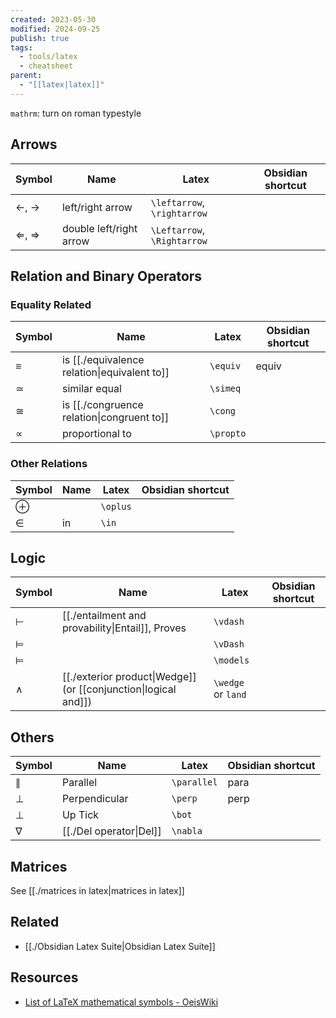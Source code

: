```yaml
---
created: 2023-05-30
modified: 2024-09-25
publish: true
tags:
  - tools/latex
  - cheatsheet
parent:
  - "[[latex|latex]]"
---
```

`mathrm`: turn on roman typestyle

## Arrows
| Symbol | Name | Latex | Obsidian shortcut |
| ---- | ---- | ---- | ---- |
| $\leftarrow$, $\rightarrow$ | left/right arrow | `\leftarrow`, `\rightarrow` |  |
| $\Leftarrow$, $\Rightarrow$ | double left/right arrow | `\Leftarrow`, `\Rightarrow` |  |
## Relation and Binary Operators
### Equality Related
| Symbol    | Name                                       | Latex      | Obsidian shortcut |
| --------- | ------------------------------------------ | ---------- | ----------------- |
| $\equiv$  | is [[./equivalence relation\|equivalent to]] | `\equiv`   | equiv             |
| $\simeq$  | similar equal                              | ``\simeq`` |                   |
| $\cong$   | is [[./congruence relation\|congruent to]]   | `\cong`    |                   |
| $\propto$ | proportional to                            | `\propto`  |                   |
### Other Relations
| Symbol   | Name | Latex    | Obsidian shortcut |
| -------- | ---- | -------- | ----------------- |
| $\oplus$ |      | `\oplus` |                   |
| $\in$    | in   | `\in`    |                   |

## Logic
| Symbol    | Name                                                          | Latex              | Obsidian shortcut |
| --------- | ------------------------------------------------------------- | ------------------ | ----------------- |
| $\vdash$  | [[./entailment and provability\|Entail]], Proves                | `\vdash`           |                   |
| $\vDash$  |                                                               | `\vDash`           |                   |
| $\models$ |                                                               | `\models`          |                   |
| $\wedge$  | [[./exterior product\|Wedge]] (or [[conjunction\|logical and]]) | `\wedge` or `land` |                   |

## Others
| Symbol      | Name                  | Latex         | Obsidian shortcut |
| ----------- | --------------------- | ------------- | ----------------- |
| $\parallel$ | Parallel              | ``\parallel`` | para              |
| $\perp$     | Perpendicular         | `\perp`       | perp              |
| $\bot$      | Up Tick               | `\bot`        |                   |
| $\nabla$    | [[./Del operator\|Del]] | `\nabla`      |                   |

## Matrices
See [[./matrices in latex|matrices in latex]]

## Related
- [[./Obsidian Latex Suite|Obsidian Latex Suite]]

## Resources
- [List of LaTeX mathematical symbols - OeisWiki](https://oeis.org/wiki/List_of_LaTeX_mathematical_symbols)